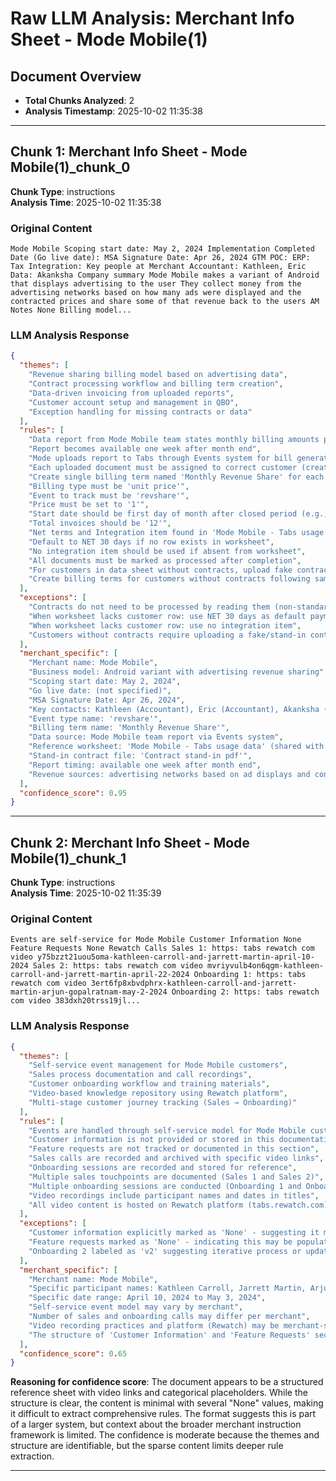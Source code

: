 # Raw LLM Analysis: Merchant Info Sheet - Mode Mobile(1)

## Document Overview
- **Total Chunks Analyzed**: 2
- **Analysis Timestamp**: 2025-10-02 11:35:38

---

## Chunk 1: Merchant Info Sheet - Mode Mobile(1)_chunk_0

**Chunk Type**: instructions  
**Analysis Time**: 2025-10-02 11:35:38

### Original Content
```
Mode Mobile Scoping start date: May 2, 2024 Implementation Completed Date (Go live date): MSA Signature Date: Apr 26, 2024 GTM POC: ERP: Tax Integration: Key people at Merchant Accountant: Kathleen, Eric Data: Akanksha Company summary Mode Mobile makes a variant of Android that displays advertising to the user They collect money from the advertising networks based on how many ads were displayed and the contracted prices and share some of that revenue back to the users AM Notes None Billing model...
```

### LLM Analysis Response
```json
{
  "themes": [
    "Revenue sharing billing model based on advertising data",
    "Contract processing workflow and billing term creation",
    "Data-driven invoicing from uploaded reports",
    "Customer account setup and management in QBO",
    "Exception handling for missing contracts or data"
  ],
  "rules": [
    "Data report from Mode Mobile team states monthly billing amounts per provider",
    "Report becomes available one week after month end",
    "Mode uploads report to Tabs through Events system for bill generation",
    "Each uploaded document must be assigned to correct customer (create if not exists in QBO)",
    "Create single billing term named 'Monthly Revenue Share' for each customer",
    "Billing type must be 'unit price'",
    "Event to track must be 'revshare'",
    "Price must be set to '1'",
    "Start date should be first day of month after closed period (e.g., if period ends 5/30/2025, start date is 6/1/2025)",
    "Total invoices should be '12'",
    "Net terms and Integration item found in 'Mode Mobile - Tabs usage data' worksheet",
    "Default to NET 30 days if no row exists in worksheet",
    "No integration item should be used if absent from worksheet",
    "All documents must be marked as processed after completion",
    "For customers in data sheet without contracts, upload fake contract (Contract stand-in pdf)",
    "Create billing terms for customers without contracts following same process as Step 1"
  ],
  "exceptions": [
    "Contracts do not need to be processed by reading them (non-standard approach)",
    "When worksheet lacks customer row: use NET 30 days as default payment terms",
    "When worksheet lacks customer row: use no integration item",
    "Customers without contracts require uploading a fake/stand-in contract PDF but still get billing terms created"
  ],
  "merchant_specific": [
    "Merchant name: Mode Mobile",
    "Business model: Android variant with advertising revenue sharing",
    "Scoping start date: May 2, 2024",
    "Go live date: (not specified)",
    "MSA Signature Date: Apr 26, 2024",
    "Key contacts: Kathleen (Accountant), Eric (Accountant), Akanksha (Data)",
    "Event type name: 'revshare'",
    "Billing term name: 'Monthly Revenue Share'",
    "Data source: Mode Mobile team report via Events system",
    "Reference worksheet: 'Mode Mobile - Tabs usage data' (shared with merchant)",
    "Stand-in contract file: 'Contract stand-in pdf'",
    "Report timing: available one week after month end",
    "Revenue sources: advertising networks based on ad displays and contracted prices"
  ],
  "confidence_score": 0.95
}
```

---

## Chunk 2: Merchant Info Sheet - Mode Mobile(1)_chunk_1

**Chunk Type**: instructions  
**Analysis Time**: 2025-10-02 11:35:39

### Original Content
```
Events are self-service for Mode Mobile Customer Information None Feature Requests None Rewatch Calls Sales 1: https: tabs rewatch com video y75bzzt21uou5oma-kathleen-carroll-and-jarrett-martin-april-10-2024 Sales 2: https: tabs rewatch com video mvriyvulb4on6qgm-kathleen-carroll-and-jarrett-martin-april-22-2024 Onboarding 1: https: tabs rewatch com video 3ert6fp8xbvdphrx-kathleen-carroll-and-jarrett-martin-arjun-gopalratnam-may-2-2024 Onboarding 2: https: tabs rewatch com video 383dxh20trss19jl...
```

### LLM Analysis Response
```json
{
  "themes": [
    "Self-service event management for Mode Mobile customers",
    "Sales process documentation and call recordings",
    "Customer onboarding workflow and training materials",
    "Video-based knowledge repository using Rewatch platform",
    "Multi-stage customer journey tracking (Sales → Onboarding)"
  ],
  "rules": [
    "Events are handled through self-service model for Mode Mobile customers",
    "Customer information is not provided or stored in this documentation",
    "Feature requests are not tracked or documented in this section",
    "Sales calls are recorded and archived with specific video links",
    "Onboarding sessions are recorded and stored for reference",
    "Multiple sales touchpoints are documented (Sales 1 and Sales 2)",
    "Multiple onboarding sessions are conducted (Onboarding 1 and Onboarding 2)",
    "Video recordings include participant names and dates in titles",
    "All video content is hosted on Rewatch platform (tabs.rewatch.com)"
  ],
  "exceptions": [
    "Customer information explicitly marked as 'None' - suggesting it may be available for other merchants or contexts",
    "Feature requests marked as 'None' - indicating this may be populated in other scenarios",
    "Onboarding 2 labeled as 'v2' suggesting iterative process or updated version"
  ],
  "merchant_specific": [
    "Merchant name: Mode Mobile",
    "Specific participant names: Kathleen Carroll, Jarrett Martin, Arjun Gopalratnam",
    "Specific date range: April 10, 2024 to May 3, 2024",
    "Self-service event model may vary by merchant",
    "Number of sales and onboarding calls may differ per merchant",
    "Video recording practices and platform (Rewatch) may be merchant-specific",
    "The structure of 'Customer Information' and 'Feature Requests' sections likely varies by merchant needs"
  ],
  "confidence_score": 0.65
}
```

**Reasoning for confidence score**: The document appears to be a structured reference sheet with video links and categorical placeholders. While the structure is clear, the content is minimal with several "None" values, making it difficult to extract comprehensive rules. The format suggests this is part of a larger system, but context about the broader merchant instruction framework is limited. The confidence is moderate because the themes and structure are identifiable, but the sparse content limits deeper rule extraction.

---


